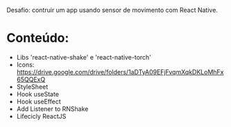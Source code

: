 Desafio: contruir um app usando sensor de movimento com React Native.

# Conteúdo:
- Libs 'react-native-shake' e 'react-native-torch'
- Icons: https://drive.google.com/drive/folders/1aDTyA09EFjFvqmXqkDKLoMhFx65QQExQ
- StyleSheet
- Hook useState
- Hook useEffect
- Add Listener to RNShake
- Lifecicly ReactJS
